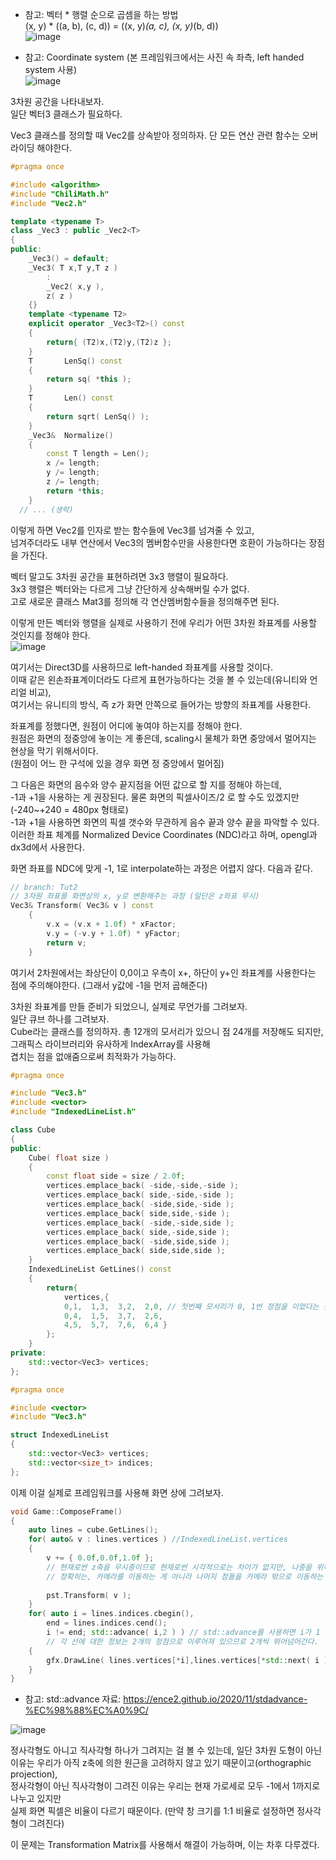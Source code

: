 * 참고: 벡터 * 행렬 순으로 곱셈을 하는 방법  
(x, y) * ((a, b), (c, d)) = ((x, y)*(a, c), (x, y)*(b, d))  
![image](https://user-images.githubusercontent.com/63915665/169009928-14d3e4f9-a8c8-43dd-8bf9-e843a2161f80.png)
  
* 참고: Coordinate system (본 프레임워크에서는 사진 속 좌측, left handed system 사용)  
![image](https://user-images.githubusercontent.com/63915665/191766140-740e53ed-e75b-4288-bcb1-6f463936f68a.png)  
  
3차원 공간을 나타내보자.  
일단 벡터3 클래스가 필요하다.  

Vec3 클래스를 정의할 때 Vec2를 상속받아 정의하자. 단 모든 연산 관련 함수는 오버라이딩 해야한다.
```c++
#pragma once

#include <algorithm>
#include "ChiliMath.h"
#include "Vec2.h"

template <typename T>
class _Vec3 : public _Vec2<T>
{
public:
	_Vec3() = default;
	_Vec3( T x,T y,T z )
		:
		_Vec2( x,y ),
		z( z )
	{}
	template <typename T2>
	explicit operator _Vec3<T2>() const
	{
		return{ (T2)x,(T2)y,(T2)z };
	}
	T		LenSq() const
	{
		return sq( *this );
	}
	T		Len() const
	{
		return sqrt( LenSq() );
	}
	_Vec3&	Normalize()
	{
		const T length = Len();
		x /= length;
		y /= length;
		z /= length;
		return *this;
	}
  // ... (생략)
  ```
이렇게 하면 Vec2를 인자로 받는 함수들에 Vec3를 넘겨줄 수 있고,  
넘겨주더라도 내부 연산에서 Vec3의 멤버함수만을 사용한다면 호환이 가능하다는 장점을 가진다.

벡터 말고도 3차원 공간을 표현하려면 3x3 행렬이 필요하다.  
3x3 행렬은 벡터와는 다르게 그냥 간단하게 상속해버릴 수가 없다.  
고로 새로운 클래스 Mat3를 정의해 각 연산멤버함수들을 정의해주면 된다.  


이렇게 만든 벡터와 행렬을 실제로 사용하기 전에 우리가 어떤 3차원 좌표계를 사용할 것인지를 정해야 한다.  
![image](https://user-images.githubusercontent.com/63915665/169012829-51d087ce-1227-4752-9280-5bd3aff1ed43.png)

여기서는 Direct3D를 사용하므로 left-handed 좌표계를 사용할 것이다.  
이때 같은 왼손좌표계이더라도 다르게 표현가능하다는 것을 볼 수 있는데(유니티와 언리얼 비교),  
여기서는 유니티의 방식, 즉 z가 화면 안쪽으로 들어가는 방향의 좌표계를 사용한다.  

좌표계를 정했다면, 원점이 어디에 놓여야 하는지를 정해야 한다.  
원점은 화면의 정중앙에 놓이는 게 좋은데, scaling시 물체가 화면 중앙에서 멀어지는 현상을 막기 위해서이다.  
(원점이 어느 한 구석에 있을 경우 화면 정 중앙에서 멀어짐)  

그 다음은 화면의 음수와 양수 끝지점을 어떤 값으로 할 지를 정해야 하는데,  
-1과 +1을 사용하는 게 권장된다. 물론 화면의 픽셀사이즈/2 로 할 수도 있겠지만 (-240~+240 = 480px 형태로)  
-1과 +1을 사용하면 화면의 픽셀 갯수와 무관하게 음수 끝과 양수 끝을 파악할 수 있다.  
이러한 좌표 체계를 Normalized Device Coordinates (NDC)라고 하며, opengl과 dx3d에서 사용한다.  
  
화면 좌표를 NDC에 맞게 -1, 1로 interpolate하는 과정은 어렵지 않다.
다음과 같다.
```c++
// branch: Tut2
// 3차원 좌표를 화면상의 x, y로 변환해주는 과정 (일단은 z좌표 무시)
Vec3& Transform( Vec3& v ) const
	{
		v.x = (v.x + 1.0f) * xFactor;
		v.y = (-v.y + 1.0f) * yFactor;
		return v;
	}
```
여기서 2차원에서는 좌상단이 0,0이고 우측이 x+, 하단이 y+인 좌표계를 사용한다는 점에 주의해야한다. (그래서 y값에 -1을 먼저 곱해준다)  
  
  
  
3차원 좌표계를 만들 준비가 되었으니, 실제로 무언가를 그려보자.  
일단 큐브 하나를 그려보자.  
Cube라는 클래스를 정의하자. 총 12개의 모서리가 있으니 점 24개를 저장해도 되지만, 그래픽스 라이브러리와 유사하게 IndexArray를 사용해  
겹치는 점을 없애줌으로써 최적화가 가능하다.

```c++
#pragma once

#include "Vec3.h"
#include <vector>
#include "IndexedLineList.h"

class Cube
{
public:
	Cube( float size )
	{
		const float side = size / 2.0f;
		vertices.emplace_back( -side,-side,-side );
		vertices.emplace_back( side,-side,-side );
		vertices.emplace_back( -side,side,-side );
		vertices.emplace_back( side,side,-side );
		vertices.emplace_back( -side,-side,side );
		vertices.emplace_back( side,-side,side );
		vertices.emplace_back( -side,side,side );
		vertices.emplace_back( side,side,side );
	}
	IndexedLineList GetLines() const
	{
		return{ 
			vertices,{
			0,1,  1,3,  3,2,  2,0, // 첫번째 모서리가 0, 1번 정점을 이었다는 뜻
			0,4,  1,5,  3,7,  2,6,
			4,5,  5,7,  7,6,  6,4 }
		};
	}
private:
	std::vector<Vec3> vertices;
};
```

```c++
#pragma once

#include <vector>
#include "Vec3.h"

struct IndexedLineList
{
	std::vector<Vec3> vertices;
	std::vector<size_t> indices;
};
```
이제 이걸 실제로 프레임워크를 사용해 화면 상에 그려보자.

```c++
void Game::ComposeFrame()
{
	auto lines = cube.GetLines();
	for( auto& v : lines.vertices ) //IndexedLineList.vertices
	{
		v += { 0.0f,0.0f,1.0f }; 
		// 현재로썬 z축을 무시중이므로 현재로썬 시각적으로는 차이가 없지만, 나중을 위해 일단 카메라를 정육면체 밖에서 뺀다.
		// 정확히는, 카메라를 이동하는 게 아니라 나머지 점들을 카메라 밖으로 이동하는 것이다. 카메라는 원점에 고정되어 있다.
		
		pst.Transform( v );
	}
	for( auto i = lines.indices.cbegin(),
		end = lines.indices.cend();
		i != end; std::advance( i,2 ) ) // std::advance를 사용하면 i가 1 늘어날 때 iterator를 2씩 이동한다.
		// 각 선에 대한 정보는 2개의 정점으로 이루어져 있으므로 2개씩 뛰어넘어간다.
	{
		gfx.DrawLine( lines.vertices[*i],lines.vertices[*std::next( i )],Colors::White );
	}
}
```
* 참고: std::advance 자료: https://ence2.github.io/2020/11/stdadvance-%EC%98%88%EC%A0%9C/

![image](https://user-images.githubusercontent.com/63915665/169018463-b513cf52-b8a3-4b43-abaf-94e7908fb337.png)

정사각형도 아니고 직사각형 하나가 그려지는 걸 볼 수 있는데, 
일단 3차원 도형이 아닌 이유는 우리가 아직 z축에 의한 원근을 고려하지 않고 있기 때문이고(orthographic projection),  
정사각형이 아닌 직사각형이 그려진 이유는 우리는 현재 가로세로 모두 -1에서 1까지로 나누고 있지만  
실제 화면 픽셀은 비율이 다르기 때문이다. (만약 창 크기를 1:1 비율로 설정하면 정사각형이 그려진다)  

이 문제는 Transformation Matrix를 사용해서 해결이 가능하며, 이는 차후 다루겠다.
